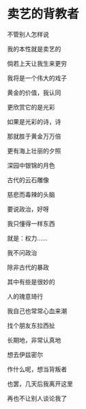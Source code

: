    

# 卖艺的背教者

不管别人怎样说

我的本性就是卖艺的

倘若上天让我生来更穷

我将是一个伟大的戏子

黄金的价值，我认同

更欣赏它的是光彩

如果是光彩的诗，诗

那就胜于黄金万万倍

更有海上壮丽的夕照

深园中银锦的月色

古代的云石雕像

慈悲而毒辣的头脑

要说政治，好呀

我只懂得一样东西

就是：权力……

我不问政治

除非古代的暴政

其中有些是很妙的

人的瑰意琦行

我自己也常常心血来潮

找个朋友东拉西扯

长期地，非常认真地

想去伊兹密尔

作什么呢，想当背叛者

也罢，几天后我离开这里

再也不让别人谈论我了